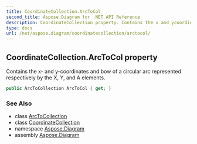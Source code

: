 ```yaml
---
title: CoordinateCollection.ArcToCol
second_title: Aspose.Diagram for .NET API Reference
description: CoordinateCollection property. Contains the x and ycoordinates and bow of a circular arc represented respectively by the X Y and A elements
type: docs
url: /net/aspose.diagram/coordinatecollection/arctocol/
---
```

## CoordinateCollection.ArcToCol property

Contains the x- and y-coordinates and bow of a circular arc represented respectively by the X, Y, and A elements.

```csharp
public ArcToCollection ArcToCol { get; }
```

### See Also

* class [ArcToCollection](../../arctocollection/)
* class [CoordinateCollection](../)
* namespace [Aspose.Diagram](../../coordinatecollection/)
* assembly [Aspose.Diagram](../../../)


